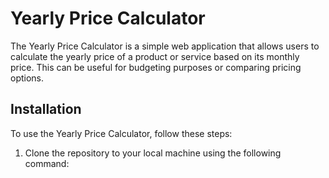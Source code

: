 # Yearly Price Calculator

The Yearly Price Calculator is a simple web application that allows users to calculate the yearly price of a product or service based on its monthly price. This can be useful for budgeting purposes or comparing pricing options.

## Installation

To use the Yearly Price Calculator, follow these steps:

1. Clone the repository to your local machine using the following command:
